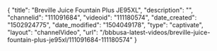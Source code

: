 {
    "title": "Breville Juice Fountain Plus JE95XL",
    "description": "",
    "channelid": "111091684",
    "videoid": "111180574",
    "date_created": "1502924775",
    "date_modified": "1504049178",
    "type": "captivate",
    "layout": "channelVideo",
    "url": "\/bbbusa-latest-videos\/breville-juice-fountain-plus-je95xl\/111091684-111180574"
}